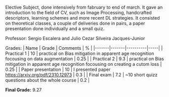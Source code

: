 Elective Subject, done intensively from fabruary to end of march. 
It gave an introduction to the field of CV, such as Image Processing, handcrafted descriptors, learning schemes and more recent DL strategies.
It consisted on theoretical classes, a couple of deliveries done in pairs, a paper presentation done individually and a small quiz.

Professor:
Sergio Escalera and Julio Cezar Silveira Jacques-Junior

Grades:
| Name | Grade | Comments | % |
  |-------|-------|----------|-----|
  | Practical 1 | 10 | practical on Bias mitigation in apparent age recognition focousing on data augmentation | 0.25 |
  | Practical 2 | 9.3 | practical on Bias mitigation in apparent age recognition focousing on creating a cutom loss | 0.25 |
  | Paper presentation | 10 | I presented paper <https://arxiv.org/pdf/2310.12973> | 0.3 |
  | Final exam | 7.2 | ~10 short quizz questions about the whole course | 0.2 |

**Final Grade:** 9.27
